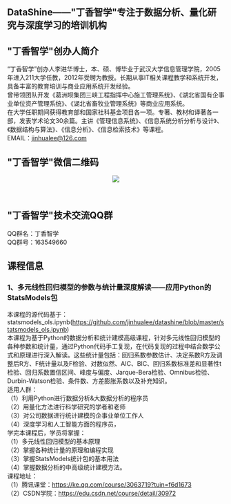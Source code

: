 ## DataShine——"丁香智学"专注于数据分析、量化研究与深度学习的培训机构<br>
## "丁香智学"创办人简介<br>
“丁香智学”创办人李进华博士，本、硕、博毕业于武汉大学信息管理学院，2005年进入211大学任教，2012年受聘为教授。长期从事IT相关课程教学和系统开发，具备丰富的教育培训与商业应用系统开发经验。<br>
曾带领团队开发《葛洲坝集团三峡工程指挥中心施工管理系统》、《湖北省国有企事业单位资产管理系统》、《湖北省畜牧业管理系统》等商业应用系统。<br>
在大学任职期间获得教育部和国家社科基金项目各一项。专著、教材和译著各一部，发表学术论文30余篇。主讲《管理信息系统》、《信息系统分析分析与设计》、《数据结构与算法》、《信息分析》、《信息检索技术》等课程。<br>
EMAIL：jinhualee@126.com <br>
## "丁香智学"微信二维码<br>
<p align='center'>
 <img src='https://github.com/jinhualee/datashine/blob/master/Datashine.jpg' />
</p><br>

## "丁香智学"技术交流QQ群<br>
QQ群名：丁香智学 <br>
QQ群号：163549660<br>

## 课程信息<br>
### 1、多元线性回归模型的参数与统计量深度解读——应用Python的StatsModels包<br>
本课程的源代码基于：statsmodels_ols.ipynb(https://github.com/jinhualee/datashine/blob/master/statsmodels_ols.ipynb) <br>
本课程为基于Python的数据分析和统计建模高级课程，针对多元线性回归模型的各种参数和统计量，通过Python代码手工复现，在代码复现的过程中结合数学公式和原理进行深入解读。这些统计量包括：回归系数参数估计、决定系数R方及调整后R方、F统计量以及F检验、对数似然、AIC、BIC、回归系数标准差和显著性t检验、回归系数置信区间、峰度与偏度、Jarque-Bera检验、Omnibus检验、Durbin-Watson检验、条件数、方差膨胀系数以及补充知识。<br>
    适用人群：<br>
（1）利用Python进行数据分析&大数据分析的程序员<br>
（2）用量化方法进行科学研究的学者和老师<br>
（3）对公司数据进行统计建模的企事业单位工作人<br>
（4）深度学习和人工智能方面的程序员，<br>
学完本课程后，学员将掌握：<br>
（1）多元线性回归模型的基本原理<br>
（2）掌握各种统计量的原理和编程实现<br>
（3）掌握StatsModels统计包的基本用法<br>
（4）掌握数据分析的中高级统计建模方法。<br>
课程地址：<br>
（1）腾讯课堂：https://ke.qq.com/course/3063719?tuin=f6d1673 <br>
（2）CSDN学院：https://edu.csdn.net/course/detail/30972 <br>

